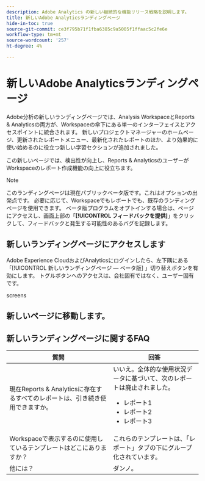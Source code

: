 ```yaml
---
description: Adobe Analytics の新しい継続的な機能リリース戦略を説明します。
title: 新しいAdobe Analyticsランディングページ
hide-in-toc: true
source-git-commit: ce3f795b71f1fba6385c9a5005f1ffaac5c2fe6e
workflow-type: tm+mt
source-wordcount: '257'
ht-degree: 4%

---
```


# 新しいAdobe Analyticsランディングページ

Adobe分析の新しいランディングページでは、Analysis WorkspaceとReports &amp; Analyticsの両方が、Workspaceの傘下にある単一のインターフェイスとアクセスポイントに統合されます。 新しいプロジェクトマネージャーのホームページ、更新されたレポートメニュー、最新化されたレポートのほか、より効果的に使い始めるのに役立つ新しい学習セクションが追加されました。

この新しいページでは、検出性が向上し、Reports &amp; AnalyticsのユーザーがWorkspaceのレポート作成機能の向上に役立ちます。

>[!NOTE]
>
>このランディングページは現在パブリックベータ版です。これはオプションの出発点です。 必要に応じて、Workspaceでもレポートでも、既存のランディングページを使用できます。 ベータ版プログラムをオプトインする場合は、ページにアクセスし、画面上部の「**[!UICONTROL フィードバックを提供]**」をクリックして、フィードバックと発生する可能性のあるバグを記録します。

## 新しいランディングページにアクセスします

Adobe Experience CloudおよびAnalyticsにログインしたら、左下隅にある「[!UICONTROL 新しいランディングページ — ベータ版] 」切り替えボタンを有効にします。 トグルボタンへのアクセスは、会社固有ではなく、ユーザー固有です。

screens

## 新しいページに移動します。



## 新しいランディングページに関するFAQ

| 質問 | 回答 |
| --- | --- |
| 現在Reports &amp; Analyticsに存在するすべてのレポートは、引き続き使用できますか。 | いいえ。全体的な使用状況データに基づいて、次のレポートは廃止されました。 <ul><li>レポート1</li><li>レポート2</li><li>レポート3 </li></ul> |
| Workspaceで表示するのに使用しているテンプレートはどこにありますか？ | これらのテンプレートは、「レポート」タブの下にグループ化されています。 |
| 他には？ | ダンノ。 |